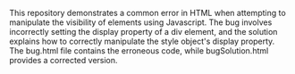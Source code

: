 This repository demonstrates a common error in HTML when attempting to manipulate the visibility of elements using Javascript. The bug involves incorrectly setting the display property of a div element, and the solution explains how to correctly manipulate the style object's display property.  The bug.html file contains the erroneous code, while bugSolution.html provides a corrected version.